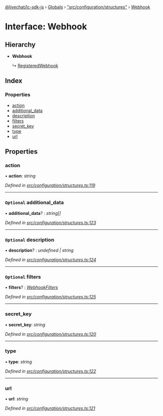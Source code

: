 [@livechat/lc-sdk-js](../README.md) › [Globals](../globals.md) › ["src/configuration/structures"](../modules/_src_configuration_structures_.md) › [Webhook](_src_configuration_structures_.webhook.md)

# Interface: Webhook

## Hierarchy

* **Webhook**

  ↳ [RegisteredWebhook](_src_configuration_structures_.registeredwebhook.md)

## Index

### Properties

* [action](_src_configuration_structures_.webhook.md#action)
* [additional_data](_src_configuration_structures_.webhook.md#optional-additional_data)
* [description](_src_configuration_structures_.webhook.md#optional-description)
* [filters](_src_configuration_structures_.webhook.md#optional-filters)
* [secret_key](_src_configuration_structures_.webhook.md#secret_key)
* [type](_src_configuration_structures_.webhook.md#type)
* [url](_src_configuration_structures_.webhook.md#url)

## Properties

###  action

• **action**: *string*

*Defined in [src/configuration/structures.ts:119](https://github.com/livechat/lc-sdk-js/blob/d0a32c0/src/configuration/structures.ts#L119)*

___

### `Optional` additional_data

• **additional_data**? : *string[]*

*Defined in [src/configuration/structures.ts:123](https://github.com/livechat/lc-sdk-js/blob/d0a32c0/src/configuration/structures.ts#L123)*

___

### `Optional` description

• **description**? : *undefined | string*

*Defined in [src/configuration/structures.ts:124](https://github.com/livechat/lc-sdk-js/blob/d0a32c0/src/configuration/structures.ts#L124)*

___

### `Optional` filters

• **filters**? : *[WebhookFilters](_src_configuration_structures_.webhookfilters.md)*

*Defined in [src/configuration/structures.ts:125](https://github.com/livechat/lc-sdk-js/blob/d0a32c0/src/configuration/structures.ts#L125)*

___

###  secret_key

• **secret_key**: *string*

*Defined in [src/configuration/structures.ts:120](https://github.com/livechat/lc-sdk-js/blob/d0a32c0/src/configuration/structures.ts#L120)*

___

###  type

• **type**: *string*

*Defined in [src/configuration/structures.ts:122](https://github.com/livechat/lc-sdk-js/blob/d0a32c0/src/configuration/structures.ts#L122)*

___

###  url

• **url**: *string*

*Defined in [src/configuration/structures.ts:121](https://github.com/livechat/lc-sdk-js/blob/d0a32c0/src/configuration/structures.ts#L121)*
